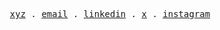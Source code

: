 <p align="center">
  <samp>
    <a href="https://www.sandheep.xyz">xyz</a> .
    <a href="mailto:rajkumar.sandheep@gmail.com">email</a> .
    <a href="https://www.linkedin.com/in/sandheeprajkumar">linkedin</a> .
    <a href="https://www.x.com/@lolrazhx">x</a> .
    <a href="http://www.instagram.com/lolrazh">instagram</a>
  </samp>
</p>
